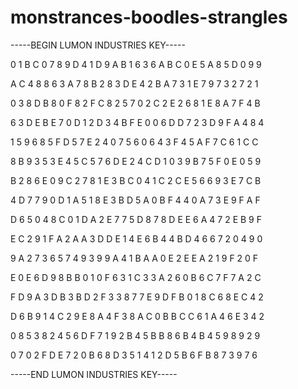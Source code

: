 # monstrances-boodles-strangles

-----BEGIN LUMON INDUSTRIES KEY-----

0 1 B C 0 7 8 9 D 4 1 D 9 A B 1 6 3 6 A B C 0 E 5 A 8 5 D 0 9 9

A C 4 8 8 6 3 A 7 8 B 2 8 3 D E 4 2 B A 7 3 1 E 7 9 7 3 2 7 2 1

0 3 8 D B 8 0 F 8 2 F C 8 2 5 7 0 2 C 2 E 2 6 8 1 E 8 A 7 F 4 B

6 3 D E B E 7 0 D 1 2 D 3 4 B F E 0 0 6 D D 7 2 3 D 9 F A 4 8 4

1 5 9 6 8 5 F D 5 7 E 2 4 0 7 5 6 0 6 4 3 F 4 5 A F 7 C 6 1 C C

8 B 9 3 5 3 E 4 5 C 5 7 6 D E 2 4 C D 1 0 3 9 B 7 5 F 0 E 0 5 9

B 2 8 6 E 0 9 C 2 7 8 1 E 3 B C 0 4 1 C 2 C E 5 6 6 9 3 E 7 C B

4 D 7 7 9 0 D 1 A 5 1 8 E 3 B D 5 A 0 B F 4 4 0 A 7 3 E 9 F A F

D 6 5 0 4 8 C 0 1 D A 2 E 7 7 5 D 8 7 8 D E E 6 A 4 7 2 E B 9 F

E C 2 9 1 F A 2 A A 3 D D E 1 4 E 6 B 4 4 B D 4 6 6 7 2 0 4 9 0

9 A 2 7 3 6 5 7 4 9 3 9 9 A 4 1 B A A 0 E 2 E E A 2 1 9 F 2 0 F

E 0 E 6 D 9 8 B B 0 1 0 F 6 3 1 C 3 3 A 2 6 0 B 6 C 7 F 7 A 2 C

F D 9 A 3 D B 3 B D 2 F 3 3 8 7 7 E 9 D F B 0 1 8 C 6 8 E C 4 2

D 6 B 9 1 4 C 2 9 E 8 A 4 F 3 8 A C 0 B B C C 6 1 A 4 6 E 3 4 2

0 8 5 3 8 2 4 5 6 D F 7 1 9 2 B 4 5 B B 8 6 B 4 B 4 5 9 8 9 2 9

0 7 0 2 F D E 7 2 0 B 6 8 D 3 5 1 4 1 2 D 5 B 6 F B 8 7 3 9 7 6

-----END LUMON INDUSTRIES KEY-----
